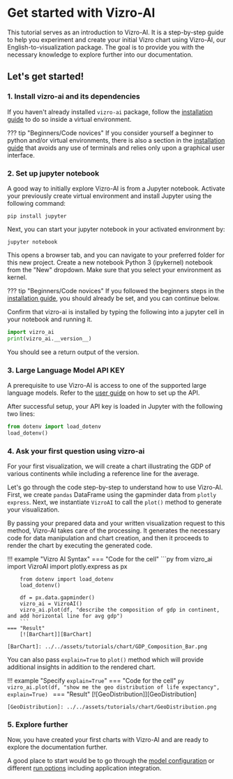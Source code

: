 # Get started with Vizro-AI
This tutorial serves as an introduction to Vizro-AI.
It is a step-by-step guide to help you experiment and create your initial Vizro chart using Vizro-AI, our English-to-visualization package. The goal is to provide you with the necessary knowledge to explore further into our documentation.

## Let's get started!
### 1. Install vizro-ai and its dependencies
If you haven't already installed `vizro-ai` package, follow the [installation guide](../user_guides/install.md)
to do so inside a virtual environment.

??? tip "Beginners/Code novices"
    If you consider yourself a beginner to python and/or virtual environments, there is also a section in the [installation guide](../user_guides/install.md) that avoids any use of terminals and relies only upon a graphical user interface.

### 2. Set up jupyter notebook
A good way to initially explore Vizro-AI is from a Jupyter notebook.
Activate your previously create virtual environment and install Jupyter using the following command:

```console
pip install jupyter
```

Next, you can start your jupyter notebook in your activated environment by:

```console
jupyter notebook
```
This opens a browser tab, and you can navigate to your preferred folder for this new project. Create a new notebook Python 3 (ipykernel) notebook from the "New" dropdown. Make sure that you select your environment as kernel.

??? tip "Beginners/Code novices"
    If you followed the beginners steps in the [installation guide](../user_guides/install.md), you should already be set, and you can continue below.

Confirm that vizro-ai is installed by typing the following into a jupyter cell in your notebook and running it.

```py
import vizro_ai
print(vizro_ai.__version__)
```

You should see a return output of the version.

### 3. Large Language Model API KEY

A prerequisite to use Vizro-AI is access to one of the supported large language models. Refer to the [user guide](../user_guides/api_setup.md) on how to set up the API.

After successful setup, your API key is loaded in Jupyter with the following two lines:

```py
from dotenv import load_dotenv
load_dotenv()
```

### 4. Ask your first question using vizro-ai

For your first visualization, we will create a chart illustrating the GDP of various continents while including a reference line for the average.

Let's go through the code step-by-step to understand how to use Vizro-AI. First, we create `pandas` DataFrame using the gapminder data from `plotly express`. Next, we instantiate `VizroAI` to call the `plot()` method to generate your visualization.

By passing your prepared data and your written visualization request to this method, Vizro-AI takes care of the processing. It generates the necessary code for data manipulation and chart creation, and then it proceeds to render the chart by executing the generated code.

!!! example "Vizro AI Syntax"
    === "Code for the cell"
        ```py
        from vizro_ai import VizroAI
        import plotly.express as px

        from dotenv import load_dotenv
        load_dotenv()

        df = px.data.gapminder()
        vizro_ai = VizroAI()
        vizro_ai.plot(df, "describe the composition of gdp in continent, and add horizontal line for avg gdp")
        ```
    === "Result"
        [![BarChart]][BarChart]

    [BarChart]: ../../assets/tutorials/chart/GDP_Composition_Bar.png

You can also pass `explain=True` to `plot()` method which will provide
additional insights in addition to the rendered chart.

!!! example "Specify  `explain=True`"
    === "Code for the cell"
        ```py
        vizro_ai.plot(df, "show me the geo distribution of life expectancy", explain=True)
        ```
    === "Result"
        [![GeoDistribution]][GeoDistribution]

    [GeoDistribution]: ../../assets/tutorials/chart/GeoDistribution.png

### 5. Explore further

Now, you have created your first charts with Vizro-AI and are ready to explore the documentation further.

A good place to start would be to go through the [model configuration](../user_guides/model_config.md) or different [run options](../user_guides/run_vizro_ai.md) including application integration.
